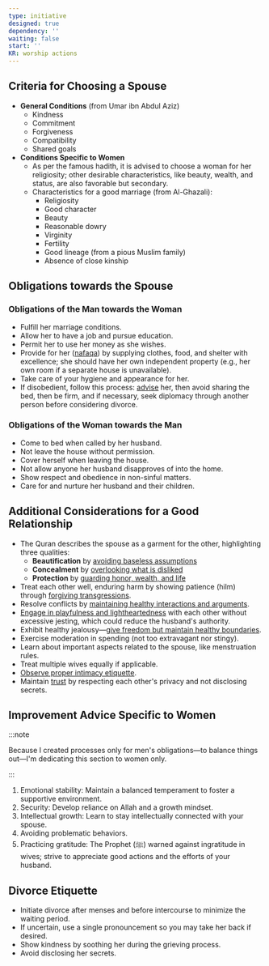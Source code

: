 ```yaml
---
type: initiative
designed: true
dependency: ''
waiting: false
start: ''
KR: worship actions
---
```


## Criteria for Choosing a Spouse

* **General Conditions** (from Umar ibn Abdul Aziz)
	* Kindness
	* Commitment
	* Forgiveness
	* Compatibility
	* Shared goals
* **Conditions Specific to Women**
	* As per the famous hadith, it is advised to choose a woman for her religiosity; other desirable characteristics, like beauty, wealth, and status, are also favorable but secondary.
	* Characteristics for a good marriage (from Al-Ghazali):
		* Religiosity
		* Good character
		* Beauty
		* Reasonable dowry
		* Virginity
		* Fertility
		* Good lineage (from a pious Muslim family)
		* Absence of close kinship

## Obligations towards the Spouse

### Obligations of the Man towards the Woman

* Fulfill her marriage conditions.
* Allow her to have a job and pursue education.
* Permit her to use her money as she wishes.
* Provide for her ([nafaqa](docs/sidebar1/Processes/Spend%20as%20needed%20when%20needed.md)) by supplying clothes, food, and shelter with excellence; she should have her own independent property (e.g., her own room if a separate house is unavailable).
* Take care of your hygiene and appearance for her.
* If disobedient, follow this process: [advise](docs/sidebar1/Processes/Advice%20and%20admonishment.md) her, then avoid sharing the bed, then be firm, and if necessary, seek diplomacy through another person before considering divorce.

### Obligations of the Woman towards the Man

* Come to bed when called by her husband.
* Not leave the house without permission.
* Cover herself when leaving the house.
* Not allow anyone her husband disapproves of into the home.
* Show respect and obedience in non-sinful matters.
* Care for and nurture her husband and their children.

## Additional Considerations for a Good Relationship

* The Quran describes the spouse as a garment for the other, highlighting three qualities:
	* **Beautification** by [avoiding baseless assumptions](docs/sidebar1/Processes/Avoid%20baseless%20assumptions.md)
	* **Concealment** by [overlooking what is disliked](docs/sidebar1/Processes/Overlook%20what%20is%20disliked.md)
	* **Protection** by [guarding honor, wealth, and life](docs/sidebar1/Processes/Protect%20and%20don't%20harm%20honor,%20wealth%20and%20life.md)
* Treat each other well, enduring harm by showing patience (hilm) through [forgiving transgressions](docs/sidebar1/Processes/Accept%20accusations%20or%20forgive%20transgressions%20against%20you.md).
* Resolve conflicts by [maintaining healthy interactions and arguments](docs/sidebar1/Processes/Managing%20difference%20of%20opinion.md).
* [Engage in playfulness and lightheartedness](docs/sidebar1/Processes/Love%20playfully%20and%20support.md) with each other without excessive jesting, which could reduce the husband's authority.
* Exhibit healthy jealousy—[give freedom but maintain healthy boundaries](docs/sidebar1/Processes/Give%20the%20spouse%20freedom%20but%20have%20healthy%20jealousy.md).
* Exercise moderation in spending (not too extravagant nor stingy).
* Learn about important aspects related to the spouse, like menstruation rules.
* Treat multiple wives equally if applicable.
* [Observe proper intimacy etiquette](docs/sidebar1/Processes/Observe%20sexual%20ettiquette.md).
* Maintain [trust](docs/sidebar1/Processes/Honesty,%20Trust%20and%20figurative%20language.md) by respecting each other's privacy and not disclosing secrets.

## Improvement Advice Specific to Women

:::note

Because I created processes only for men's obligations—to balance things out—I'm dedicating this section to women only.

:::

1. Emotional stability: Maintain a balanced temperament to foster a supportive environment.
2. Security: Develop reliance on Allah and a growth mindset.
3. Intellectual growth: Learn to stay intellectually connected with your spouse.
4. Avoiding problematic behaviors.
5. Practicing gratitude: The Prophet (ﷺ) warned against ingratitude in wives; strive to appreciate good actions and the efforts of your husband.

## Divorce Etiquette

* Initiate divorce after menses and before intercourse to minimize the waiting period.
* If uncertain, use a single pronouncement so you may take her back if desired.
* Show kindness by soothing her during the grieving process.
* Avoid disclosing her secrets.
